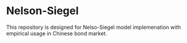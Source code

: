 # Nelson-Siegel
This repository is designed for Nelso-Siegel model implemenation with empirical usage in Chinese bond market.